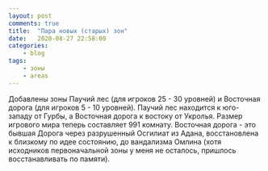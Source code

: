 ```yaml
---
layout: post
comments: true
title:	"Пара новых (старых) зон"
date:	2020-08-27 22:58:00
categories:
    - blog
tags:
    - зоны
    - areas
---
```


Добавлены зоны Паучий лес (для игроков 25 - 30 уровней) и Восточная дорога (для игроков 5 - 10 уровней). Паучий лес находится к юго-западу от Гурбы, а Восточная дорога к востоку от Укролья. Размер игрового мира теперь составляет 991 комнату. Восточная дорога - это бывшая Дорога через разрушенный Осгилиат из Адана, восстановлена к близкому по идее состоянию, до вандализма Омлина (хотя исходников первоначальной зоны у меня не осталось, пришлось восстанавливать по памяти).
